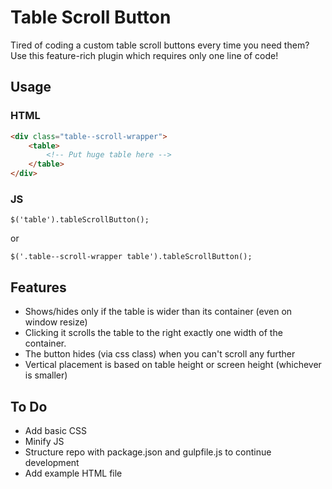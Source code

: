 # Table Scroll Button
Tired of coding a custom table scroll buttons every time you need them? Use this feature-rich plugin which requires only one line of code!

## Usage

### HTML
```HTML
<div class="table--scroll-wrapper">
    <table>
        <!-- Put huge table here -->
    </table>
</div>
```

### JS
```
$('table').tableScrollButton();
```
or
```
$('.table--scroll-wrapper table').tableScrollButton();
```

## Features
- Shows/hides only if the table is wider than its container (even on window resize)
- Clicking it scrolls the table to the right exactly one width of the container.
- The button hides (via css class) when you can't scroll any further
- Vertical placement is based on table height or screen height (whichever is smaller)

## To Do
- Add basic CSS
- Minify JS
- Structure repo with package.json and gulpfile.js to continue development
- Add example HTML file
